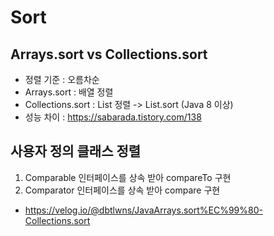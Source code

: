 # Sort

## Arrays.sort vs Collections.sort
- 정렬 기준 : 오름차순
- Arrays.sort : 배열 정렬
- Collections.sort : List 정렬 -> List.sort (Java 8 이상)
- 성능 차이 : https://sabarada.tistory.com/138

## 사용자 정의 클래스 정렬
1. Comparable 인터페이스를 상속 받아 compareTo 구현
2. Comparator 인터페이스를 상속 받아 compare 구현
- https://velog.io/@dbtlwns/JavaArrays.sort%EC%99%80-Collections.sort